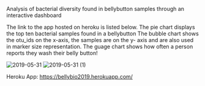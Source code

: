 Analysis of bacterial diversity found in bellybutton samples through an interactive dashboard

The link to the app hosted on heroku is listed below.
The pie chart displays the top ten bacterial samples found in a bellybutton
The bubble chart shows the otu_ids on the x-axis, the samples are on the y- axis and are also used in marker size representation.
The guage chart shows how often a person reports they wash their belly button!

![2019-05-31](https://user-images.githubusercontent.com/45582802/58742335-1d651980-83f2-11e9-8d9d-c490533a297d.png)
![2019-05-31 (1)](https://user-images.githubusercontent.com/45582802/58742390-c9a70000-83f2-11e9-867a-913900aabb7c.png)

Heroku App: https://bellybio2019.herokuapp.com/
